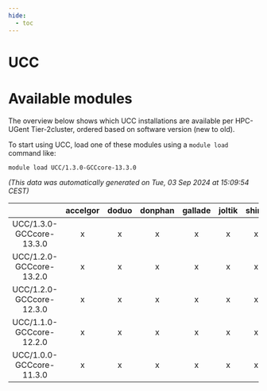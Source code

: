 ```yaml
---
hide:
  - toc
---
```


UCC
===

# Available modules


The overview below shows which UCC installations are available per HPC-UGent Tier-2cluster, ordered based on software version (new to old).

To start using UCC, load one of these modules using a `module load` command like:

```shell
module load UCC/1.3.0-GCCcore-13.3.0
```

*(This data was automatically generated on Tue, 03 Sep 2024 at 15:09:54 CEST)*  

| |accelgor|doduo|donphan|gallade|joltik|shinx|skitty|
| :---: | :---: | :---: | :---: | :---: | :---: | :---: | :---: |
|UCC/1.3.0-GCCcore-13.3.0|x|x|x|x|x|x|x|
|UCC/1.2.0-GCCcore-13.2.0|x|x|x|x|x|x|x|
|UCC/1.2.0-GCCcore-12.3.0|x|x|x|x|x|x|x|
|UCC/1.1.0-GCCcore-12.2.0|x|x|x|x|x|x|x|
|UCC/1.0.0-GCCcore-11.3.0|x|x|x|x|x|x|x|
